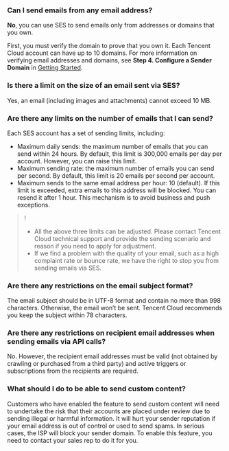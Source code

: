 [](id:que1) 
### Can I send emails from any email address?
**No**, you can use SES to send emails only from addresses or domains that you own.

First, you must verify the domain to prove that you own it. Each Tencent Cloud account can have up to 10 domains. For more information on verifying email addresses and domains, see **Step 4. Configure a Sender Domain** in [Getting Started](https://intl.cloud.tencent.com/document/product/1084/39332).

[](id:que2) 
### Is there a limit on the size of an email sent via SES?
Yes, an email (including images and attachments) cannot exceed 10 MB.

[](id:que3) 
### Are there any limits on the number of emails that I can send?
Each SES account has a set of sending limits, including:

- Maximum daily sends: the maximum number of emails that you can send within 24 hours. By default, this limit is 300,000 emails per day per account. However, you can raise this limit.
- Maximum sending rate: the maximum number of emails you can send per second. By default, this limit is 20 emails per second per account.
- Maximum sends to the same email address per hour: 10 (default). If this limit is exceeded, extra emails to this address will be blocked. You can resend it after 1 hour. This mechanism is to avoid business and push exceptions.

>! 
>- All the above three limits can be adjusted. Please contact Tencent Cloud technical support and provide the sending scenario and reason if you need to apply for adjustment.
>- If we find a problem with the quality of your email, such as a high complaint rate or bounce rate, we have the right to stop you from sending emails via SES.

[](id:que4) 
### Are there any restrictions on the email subject format?
The email subject should be in UTF-8 format and contain no more than 998 characters. Otherwise, the email won’t be sent. Tencent Cloud recommends you keep the subject within 78 characters.

[](id:que5) 
### Are there any restrictions on recipient email addresses when sending emails via API calls?
No. However, the recipient email addresses must be valid (not obtained by crawling or purchased from a third party) and active triggers or subscriptions from the recipients are required.

[](id:que6) 
### What should I do to be able to send custom content?
Customers who have enabled the feature to send custom content will need to undertake the risk that their accounts are placed under review due to sending illegal or harmful information. It will hurt your sender reputation if your email address is out of control or used to send spams. In serious cases, the ISP will block your sender domain. To enable this feature, you need to contact your sales rep to do it for you.
